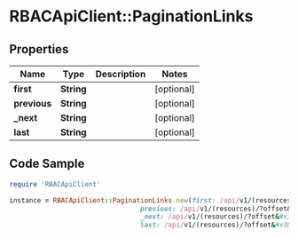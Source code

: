 # RBACApiClient::PaginationLinks

## Properties

Name | Type | Description | Notes
------------ | ------------- | ------------- | -------------
**first** | **String** |  | [optional] 
**previous** | **String** |  | [optional] 
**_next** | **String** |  | [optional] 
**last** | **String** |  | [optional] 

## Code Sample

```ruby
require 'RBACApiClient'

instance = RBACApiClient::PaginationLinks.new(first: /api/v1/(resources)/?offset&#x3D;0&amp;limit&#x3D;10,
                                 previous: /api/v1/(resources)/?offset&#x3D;20&amp;limit&#x3D;10,
                                 _next: /api/v1/(resources)/?offset&#x3D;40&amp;limit&#x3D;10,
                                 last: /api/v1/(resources)/?offset&#x3D;90&amp;limit&#x3D;10)
```


